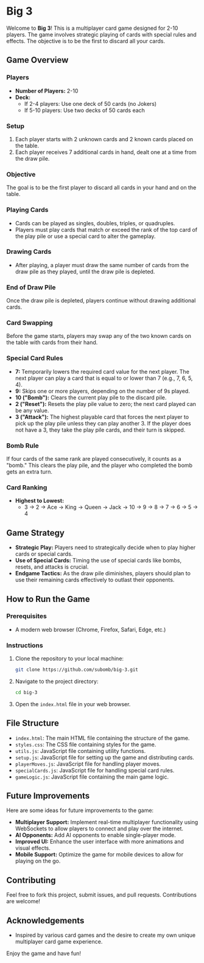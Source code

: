 # Big 3

Welcome to **Big 3**! This is a multiplayer card game designed for 2-10 players. The game involves strategic playing of cards with special rules and effects. The objective is to be the first to discard all your cards.

## Game Overview

### Players

- **Number of Players:** 2-10
- **Deck:** 
  - If 2-4 players: Use one deck of 50 cards (no Jokers)
  - If 5-10 players: Use two decks of 50 cards each

### Setup

1. Each player starts with 2 unknown cards and 2 known cards placed on the table.
2. Each player receives 7 additional cards in hand, dealt one at a time from the draw pile.

### Objective

The goal is to be the first player to discard all cards in your hand and on the table.

### Playing Cards

- Cards can be played as singles, doubles, triples, or quadruples.
- Players must play cards that match or exceed the rank of the top card of the play pile or use a special card to alter the gameplay.

### Drawing Cards

- After playing, a player must draw the same number of cards from the draw pile as they played, until the draw pile is depleted.

### End of Draw Pile

Once the draw pile is depleted, players continue without drawing additional cards.

### Card Swapping

Before the game starts, players may swap any of the two known cards on the table with cards from their hand.

### Special Card Rules

- **7:** Temporarily lowers the required card value for the next player. The next player can play a card that is equal to or lower than 7 (e.g., 7, 6, 5, 4).
- **9:** Skips one or more players, depending on the number of 9s played.
- **10 ("Bomb"):** Clears the current play pile to the discard pile.
- **2 ("Reset"):** Resets the play pile value to zero; the next card played can be any value.
- **3 ("Attack"):** The highest playable card that forces the next player to pick up the play pile unless they can play another 3. If the player does not have a 3, they take the play pile cards, and their turn is skipped.

### Bomb Rule

If four cards of the same rank are played consecutively, it counts as a "bomb." This clears the play pile, and the player who completed the bomb gets an extra turn.

### Card Ranking

- **Highest to Lowest:**
  - 3 -> 2 -> Ace -> King -> Queen -> Jack -> 10 -> 9 -> 8 -> 7 -> 6 -> 5 -> 4

## Game Strategy

- **Strategic Play:** Players need to strategically decide when to play higher cards or special cards.
- **Use of Special Cards:** Timing the use of special cards like bombs, resets, and attacks is crucial.
- **Endgame Tactics:** As the draw pile diminishes, players should plan to use their remaining cards effectively to outlast their opponents.

## How to Run the Game

### Prerequisites

- A modern web browser (Chrome, Firefox, Safari, Edge, etc.)

### Instructions

1. Clone the repository to your local machine:

    ```bash
    git clone https://github.com/subomb/big-3.git
    ```

2. Navigate to the project directory:

    ```bash
    cd big-3
    ```

3. Open the `index.html` file in your web browser.

## File Structure

- `index.html`: The main HTML file containing the structure of the game.
- `styles.css`: The CSS file containing styles for the game.
- `utils.js`: JavaScript file containing utility functions.
- `setup.js`: JavaScript file for setting up the game and distributing cards.
- `playerMoves.js`: JavaScript file for handling player moves.
- `specialCards.js`: JavaScript file for handling special card rules.
- `gameLogic.js`: JavaScript file containing the main game logic.

## Future Improvements

Here are some ideas for future improvements to the game:

- **Multiplayer Support:** Implement real-time multiplayer functionality using WebSockets to allow players to connect and play over the internet.
- **AI Opponents:** Add AI opponents to enable single-player mode.
- **Improved UI:** Enhance the user interface with more animations and visual effects.
- **Mobile Support:** Optimize the game for mobile devices to allow for playing on the go.

## Contributing

Feel free to fork this project, submit issues, and pull requests. Contributions are welcome!

## Acknowledgements

- Inspired by various card games and the desire to create my own unique multiplayer card game experience.

Enjoy the game and have fun!
